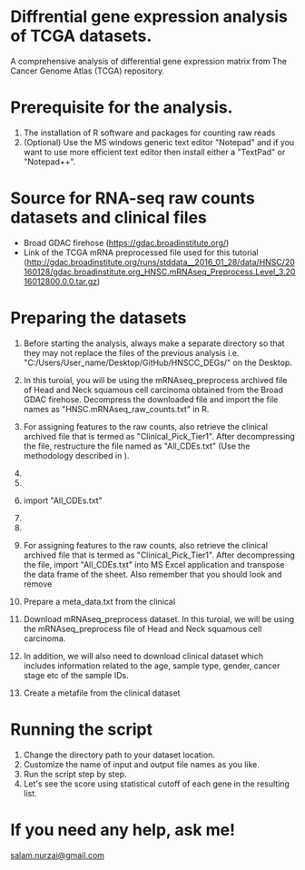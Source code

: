 # Diffrential gene expression analysis of TCGA datasets.
A comprehensive analysis of differential gene expression matrix from The Cancer Genome Atlas (TCGA) repository.

# Prerequisite for the analysis.
1. The installation of R software and packages for counting raw reads 
2. (Optional) Use the MS windows generic text editor "Notepad" and if you want to use more efficient text editor then install either a "TextPad" or "Notepad++".   

# Source for RNA-seq raw counts datasets and clinical files
* Broad GDAC firehose (https://gdac.broadinstitute.org/)
* Link of the TCGA mRNA preprocessed file used for this tutorial (http://gdac.broadinstitute.org/runs/stddata__2016_01_28/data/HNSC/20160128/gdac.broadinstitute.org_HNSC.mRNAseq_Preprocess.Level_3.2016012800.0.0.tar.gz)

# Preparing the datasets
1. Before starting the analysis, always make a separate directory so that they may not replace the files of the previous analysis i.e. "C:/Users/User_name/Desktop/GitHub/HNSCC_DEGs/" on the Desktop.   
2. In this turoial, you will be using the mRNAseq_preprocess archived file of Head and Neck squamous cell carcinoma obtained from the Broad GDAC firehose. Decompress the downloaded file and import the file names as "HNSC.mRNAseq_raw_counts.txt" in R.   
3. For assigning features to the raw counts, also retrieve the clinical archived file that is termed as "Clinical_Pick_Tier1". After decompressing the file, restructure the file named as "All_CDEs.txt" (Use the methodology described in ). 
4. 
5. 
6. import "All_CDEs.txt"
7. 
8. 
9. For assigning features to the raw counts, also retrieve the clinical archived file that is termed as "Clinical_Pick_Tier1". After decompressing the file, import "All_CDEs.txt" into MS Excel application and transpose the data frame of the sheet. Also remember that you should look and remove    
10. Prepare a meta_data.txt from the clinical 

3. Download mRNAseq_preprocess dataset. In this turoial, we will be using the mRNAseq_preprocess file of Head and Neck squamous cell carcinoma.   
4. In addition, we will also need to download clinical dataset which includes information related to the age, sample type, gender, cancer stage etc of the sample IDs.
5. Create a metafile from the clinical dataset    

# Running the script
1. Change the directory path to your dataset location. 
2. Customize the name of input and output file names as you like. 
3. Run the script step by step.
4. Let's see the score using statistical cutoff of each gene in the resulting list. 

# If you need any help, ask me!
salam.nurzai@gmail.com


